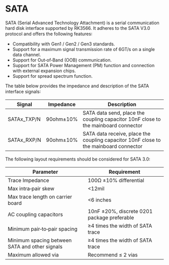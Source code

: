 ﻿---
sidebar_label: 'SATA'
sidebar_position: 10
---

# SATA

SATA (Serial Advanced Technology Attachment) is a serial communication hard disk interface supported by RK3566. It adheres to the SATA V3.0 protocol and offers the following features꞉

- Compatibility with Gen1 / Gen2 / Gen3 standards.
- Support for a maximum signal transmission rate of 6GT/s on a single data channel.
- Support for Out‑of‑Band (OOB) communication.
- Support for SATA Power Management (PM) function and connection with external expansion chips.
- Support for spread spectrum function.

The table below provides the impedance and description of the SATA interface signals꞉  

|Signal | Impedance | Description |
|-------|-----------|-------------|
|SATAx_TXP/N | 90ohm±10% | SATA data send, place the coupling capacitor 10nF close to the mainboard connector |
|SATAx_RXP/N | 90ohm±10% | SATA data receive, place the coupling capacitor 10nF close to the mainboard connector |

The following layout requirements should be considered for SATA 3.0꞉ 

|Parameter | Requirement  |
|----------|-------------|
|Trace Impedance | 100Ω ±10% differential |
|Max intra‑pair skew | <12mil |
|Max trace length on carrier board | <6 inches |
|AC coupling capacitors  |  10nF ±20%, discrete 0201 package preferable |
|Minimum pair‑to‑pair spacing | ≥4 times the width of SATA trace |
|Minimum spacing between SATA and other signals | ≥4 times the width of SATA trace  |
|Maximum allowed via |  Recommend ≤ 2 vias |
